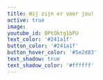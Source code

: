 ```yaml
---
title: Wij zijn er voor jou!
active: true
image:
youtube_id: 0PtOktg1bPU
text_color: '#241a1f'
button_color: '#241a1f'
button_hover_color: '#5e2d83'
text_shadow: true
text_shadow_color: '#ffffff'
---
```



